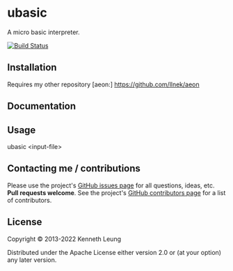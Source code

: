 # ubasic

A micro basic interpreter.

[![Build Status](https://travis-ci.org/llnek/ubasic.svg?branch=master)](https://travis-ci.org/llnek/ubasic)


## Installation
Requires my other repository [aeon:] https://github.com/llnek/aeon

## Documentation


## Usage

ubasic &lt;input-file&gt;

## Contacting me / contributions

Please use the project's [GitHub issues page] for all questions, ideas, etc. **Pull requests welcome**. See the project's [GitHub contributors page] for a list of contributors.

## License

Copyright © 2013-2022 Kenneth Leung

Distributed under the Apache License either version 2.0 or (at
your option) any later version.

<!--- links (repos) -->
[CHANGELOG]: https://github.com/llnek/ubasic/releases
[GitHub issues page]: https://github.com/llnek/ubasic/issues
[GitHub contributors page]: https://github.com/llnek/ubasic/graphs/contributors



